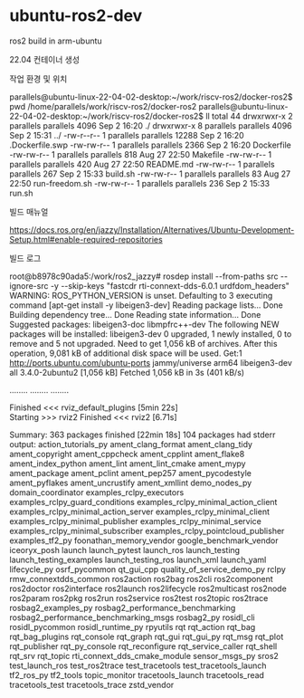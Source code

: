 # ubuntu-ros2-dev

ros2 build in arm-ubuntu

22.04 컨테이너 생성


작업 환경 및 위치

parallels@ubuntu-linux-22-04-02-desktop:~/work/riscv-ros2/docker-ros2$ pwd
/home/parallels/work/riscv-ros2/docker-ros2
parallels@ubuntu-linux-22-04-02-desktop:~/work/riscv-ros2/docker-ros2$ ll
total 44
drwxrwxr-x 2 parallels parallels  4096 Sep  2 16:20 ./
drwxrwxr-x 8 parallels parallels  4096 Sep  2 15:31 ../
-rw-r--r-- 1 parallels parallels 12288 Sep  2 16:20 .Dockerfile.swp
-rw-rw-r-- 1 parallels parallels  2366 Sep  2 16:20 Dockerfile
-rw-rw-r-- 1 parallels parallels   818 Aug 27 22:50 Makefile
-rw-rw-r-- 1 parallels parallels   420 Aug 27 22:50 README.md
-rw-rw-r-- 1 parallels parallels   267 Sep  2 15:33 build.sh
-rw-rw-r-- 1 parallels parallels    83 Aug 27 22:50 run-freedom.sh
-rw-rw-r-- 1 parallels parallels   236 Sep  2 15:33 run.sh



빌드 매뉴얼

https://docs.ros.org/en/jazzy/Installation/Alternatives/Ubuntu-Development-Setup.html#enable-required-repositories



빌드 로그

root@b8978c90ada5:/work/ros2_jazzy# rosdep install --from-paths src --ignore-src -y --skip-keys "fastcdr rti-connext-dds-6.0.1 urdfdom_headers"
WARNING: ROS_PYTHON_VERSION is unset. Defaulting to 3
executing command [apt-get install -y libeigen3-dev]
Reading package lists... Done
Building dependency tree... Done
Reading state information... Done
Suggested packages:
  libeigen3-doc libmpfrc++-dev
The following NEW packages will be installed:
  libeigen3-dev
0 upgraded, 1 newly installed, 0 to remove and 5 not upgraded.
Need to get 1,056 kB of archives.
After this operation, 9,081 kB of additional disk space will be used.
Get:1 http://ports.ubuntu.com/ubuntu-ports jammy/universe arm64 libeigen3-dev all 3.4.0-2ubuntu2 [1,056 kB]
Fetched 1,056 kB in 3s (401 kB/s)                   

........
........
........

Finished <<< rviz_default_plugins [5min 22s]                                   
Starting >>> rviz2
Finished <<< rviz2 [6.71s]                                
                                
Summary: 363 packages finished [22min 18s]
  104 packages had stderr output: action_tutorials_py ament_clang_format ament_clang_tidy ament_copyright ament_cppcheck ament_cpplint ament_flake8 ament_index_python ament_lint ament_lint_cmake ament_mypy ament_package ament_pclint ament_pep257 ament_pycodestyle ament_pyflakes ament_uncrustify ament_xmllint demo_nodes_py domain_coordinator examples_rclpy_executors examples_rclpy_guard_conditions examples_rclpy_minimal_action_client examples_rclpy_minimal_action_server examples_rclpy_minimal_client examples_rclpy_minimal_publisher examples_rclpy_minimal_service examples_rclpy_minimal_subscriber examples_rclpy_pointcloud_publisher examples_tf2_py foonathan_memory_vendor google_benchmark_vendor iceoryx_posh launch launch_pytest launch_ros launch_testing launch_testing_examples launch_testing_ros launch_xml launch_yaml lifecycle_py osrf_pycommon qt_gui_cpp quality_of_service_demo_py rclpy rmw_connextdds_common ros2action ros2bag ros2cli ros2component ros2doctor ros2interface ros2launch ros2lifecycle ros2multicast ros2node ros2param ros2pkg ros2run ros2service ros2test ros2topic ros2trace rosbag2_examples_py rosbag2_performance_benchmarking rosbag2_performance_benchmarking_msgs rosbag2_py rosidl_cli rosidl_pycommon rosidl_runtime_py rpyutils rqt rqt_action rqt_bag rqt_bag_plugins rqt_console rqt_graph rqt_gui rqt_gui_py rqt_msg rqt_plot rqt_publisher rqt_py_console rqt_reconfigure rqt_service_caller rqt_shell rqt_srv rqt_topic rti_connext_dds_cmake_module sensor_msgs_py sros2 test_launch_ros test_ros2trace test_tracetools test_tracetools_launch tf2_ros_py tf2_tools topic_monitor tracetools_launch tracetools_read tracetools_test tracetools_trace zstd_vendor
